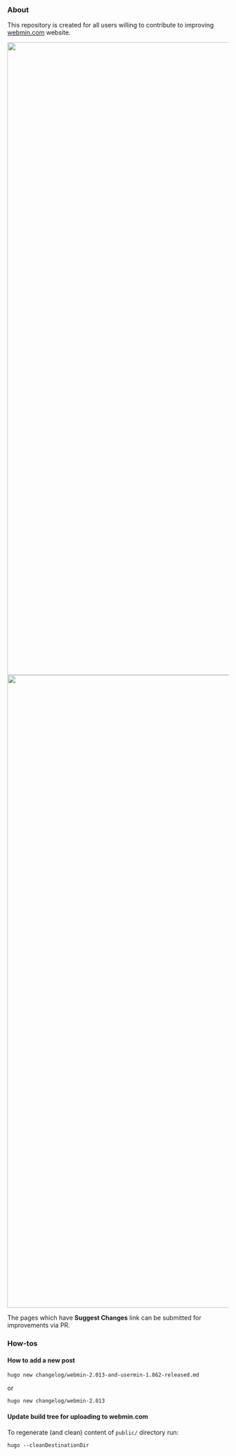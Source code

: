 ### About 
This repository is created for all users willing to contribute to improving [webmin.com](https://webmin.com) website.

<p align="center">
  <img width="1440" alt="webmin.com screenshot" src="https://user-images.githubusercontent.com/4426533/265800212-75418d54-8bda-41c4-9ed5-f4d93e4d04da.png#gh-light-mode-only">
  <img width="1440" alt="webmin.com screenshot" src="https://user-images.githubusercontent.com/4426533/265800773-852088cf-4005-4a04-80ae-7520584d180a.png#gh-dark-mode-only">
</p>

The pages which have **Suggest Changes** link can be submitted for improvements via PR.


### How-tos

#### How to add a new post

```
hugo new changelog/webmin-2.013-and-usermin-1.862-released.md
```

or

```
hugo new changelog/webmin-2.013
```

#### Update build tree for uploading to webmin.com
To regenerate (and clean) content of `public/` directory run:

```
hugo --cleanDestinationDir
```

